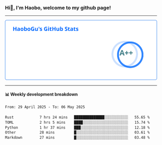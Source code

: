 <!--<h2 align="center"> Hi👋, I'm Haobo, welcome to my github page! </h2>-->
### Hi👋, I'm Haobo, welcome to my github page!
-------

<img href="https://github.com/HaoboGu" src="assets/stats.svg" alt="github stats" /> 

-------

#### 📊 **Weekly development breakdown**
<!--START_SECTION:waka-->

```txt
From: 29 April 2025 - To: 06 May 2025

Rust            7 hrs 24 mins   ██████████████░░░░░░░░░░░   55.65 %
TOML            2 hrs 5 mins    ████░░░░░░░░░░░░░░░░░░░░░   15.74 %
Python          1 hr 37 mins    ███░░░░░░░░░░░░░░░░░░░░░░   12.18 %
Other           28 mins         █░░░░░░░░░░░░░░░░░░░░░░░░   03.61 %
Markdown        27 mins         █░░░░░░░░░░░░░░░░░░░░░░░░   03.48 %
```

<!--END_SECTION:waka-->
<!--
backup url: https://github-readme-status-dusky-ten.vercel.app/api?username=HaoboGu&count_private=true&show_icons=true&theme=transparent&border_color=2f80ed
-->
<!--
**HaoboGu/HaoboGu** is a ✨ _special_ ✨ repository because its `README.md` (this file) appears on your GitHub profile.

Here are some ideas to get you started:

- 🔭 I’m currently working on AI-assisted programming tools
- 🌱 I’m currently learning ...
- 👯 I’m looking to collaborate on ...
- 🤔 I’m looking for help with ...
- 💬 Ask me about ...
- 📫 How to reach me: ...
- 😄 Pronouns: ...
- ⚡ Fun fact: ...
-->
